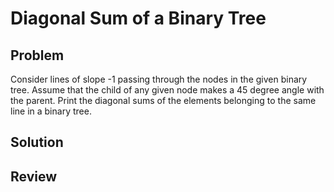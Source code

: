 # Diagonal Sum of a Binary Tree

## Problem

Consider lines of slope -1 passing through the nodes in the given binary tree. Assume that the child of any given node makes a 45 degree angle with the parent. Print the diagonal sums of the elements belonging to the same line in a binary tree.

## Solution

## Review
